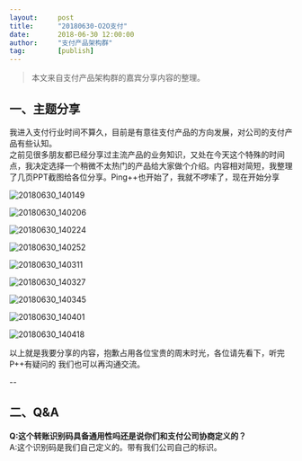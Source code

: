 ```yaml
---  
layout:     post   
title:      "20180630-O2O支付"  
date:       2018-06-30 12:00:00  
author:     "支付产品架构群"  
tag:		[publish] 
--- 
```


> 本文来自支付产品架构群的嘉宾分享内容的整理。 

## 一、主题分享


我进入支付行业时间不算久，目前是有意往支付产品的方向发展，对公司的支付产品有些认知。  
之前见很多朋友都已经分享过主流产品的业务知识，又处在今天这个特殊的时间点，我决定选择一个稍微不太热门的产品给大家做个介绍。内容相对简短，我整理了几页PPT截图给各位分享。Ping++也开始了，我就不啰嗦了，现在开始分享

![20180630_140149](http://static.cocolian.cn/img/201806/20180630_140149.png)  

![20180630_140206](http://static.cocolian.cn/img/201806/20180630_140206.png)  

![20180630_140224](http://static.cocolian.cn/img/201806/20180630_140224.png)  

![20180630_140252](http://static.cocolian.cn/img/201806/20180630_140252.png)  

![20180630_140311](http://static.cocolian.cn/img/201806/20180630_140311.png)  

![20180630_140327](http://static.cocolian.cn/img/201806/20180630_140327.png)  

![20180630_140345](http://static.cocolian.cn/img/201806/20180630_140345.png)  

![20180630_140401](http://static.cocolian.cn/img/201806/20180630_140401.png)  

![20180630_140418](http://static.cocolian.cn/img/201806/20180630_140418.png)  


以上就是我要分享的内容，抱歉占用各位宝贵的周末时光，各位请先看下，听完P++有疑问的 我们也可以再沟通交流。

--

## 二、Q&A

**Q:这个转账识别码具备通用性吗还是说你们和支付公司协商定义的？**  
A:这个识别码是我们自己定义的。带有我们公司自己的标识。
